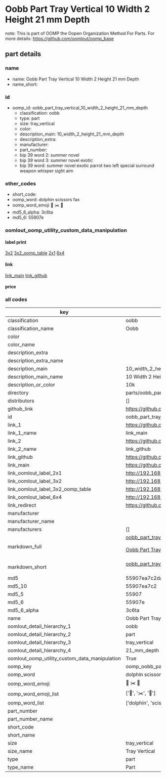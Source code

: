 # Oobb Part Tray Vertical 10 Width 2 Height 21 mm Depth  

note: This is part of OOMP the Oopen Organization Method For Parts. For more details: https://github.com/oomlout/oomp_base

##  part details
  







### name
* name: Oobb Part Tray Vertical 10 Width 2 Height 21 mm Depth
* name_short: 
### id
* oomp_id: oobb_part_tray_vertical_10_width_2_height_21_mm_depth
  * classification: oobb
  * type: part
  * size: tray_vertical
  * color: 
  * description_main: 10_width_2_height_21_mm_depth
  * description_extra: 
  * manufacturer: 
  * part_number: 
  * bip 39 word 2: summer novel
  * bip 39 word 3: summer novel exotic
  * bip 39 word: summer novel exotic parrot two left special surround weapon whisper sight aim

### other_codes
* short_code: 
* oomp_word: dolphin scissors fax
* oomp_word_emoji :dolphin: :scissors: :fax:
* md5_6_alpha: 3c6ta
* md5_6: 55907e






### oomlout_oomp_utility_custom_data_manipulation
#### label print
[3x2](http://192.168.1.245:1112/?label=oomp%203c6ta)
[3x2_oomp_table](http://192.168.1.108:1112/?label=oomp%203c6ta)
[2x1](http://192.168.1.242:1112/?label=oomp%203c6ta)
[6x4](http://192.168.1.55:1112/?label=oomp%203c6ta)    

#### link

[link_main](https://github.com/oomlout/oomlout_oomp_version_1_messy/tree/main/parts/oobb_part_tray_vertical_10_width_2_height_21_mm_depth) [link_github](https://github.com/oomlout/oomlout_oomp_version_1_messy/tree/main/parts/oobb_part_tray_vertical_10_width_2_height_21_mm_depth)                             

#### price







### all codes 
| key | value |  
| --- | --- |  
| classification | oobb |  
| classification_name | Oobb |  
| color |  |  
| color_name |  |  
| description_extra |  |  
| description_extra_name |  |  
| description_main | 10_width_2_height_21_mm_depth |  
| description_main_name | 10 Width 2 Height 21 mm Depth |  
| description_or_color | 10k |  
| directory | parts/oobb_part_tray_vertical_10_width_2_height_21_mm_depth |  
| distributors | [] |  
| github_link | https://github.com/oomlout/oomlout_oomp_part_src/tree/main/parts/oobb_part_tray_vertical_10_width_2_height_21_mm_depth |  
| id | oobb_part_tray_vertical_10_width_2_height_21_mm_depth |  
| link_1 | https://github.com/oomlout/oomlout_oomp_version_1_messy/tree/main/parts/oobb_part_tray_vertical_10_width_2_height_21_mm_depth |  
| link_1_name | link_main |  
| link_2 | https://github.com/oomlout/oomlout_oomp_version_1_messy/tree/main/parts/oobb_part_tray_vertical_10_width_2_height_21_mm_depth |  
| link_2_name | link_github |  
| link_github | https://github.com/oomlout/oomlout_oomp_version_1_messy/tree/main/parts/oobb_part_tray_vertical_10_width_2_height_21_mm_depth |  
| link_main | https://github.com/oomlout/oomlout_oomp_version_1_messy/tree/main/parts/oobb_part_tray_vertical_10_width_2_height_21_mm_depth |  
| link_oomlout_label_2x1 | http://192.168.1.242:1112/?label=oomp%203c6ta |  
| link_oomlout_label_3x2 | http://192.168.1.245:1112/?label=oomp%203c6ta |  
| link_oomlout_label_3x2_oomp_table | http://192.168.1.108:1112/?label=oomp%203c6ta |  
| link_oomlout_label_6x4 | http://192.168.1.55:1112/?label=oomp%203c6ta |  
| link_redirect | https://github.com/oomlout/oomlout_oomp_version_1_messy/tree/main/parts/oobb_part_tray_vertical_10_width_2_height_21_mm_depth |  
| manufacturer |  |  
| manufacturer_name |  |  
| manufacturers | [] |  
| markdown_full | [oobb_part_tray_vertical_10_width_2_height_21_mm_depth](none)<br>[](none)<br>[Oobb Part Tray Vertical 10 Width 2 Height 21 Mm Depth](none)<br><br> |  
| markdown_short | [oobb_part_tray_vertical_10_width_2_height_21_mm_depth](none)<br><br> |  
| md5 | 55907ea7c2da9a1dfcf5da06a025c6c9 |  
| md5_10 | 55907ea7c2 |  
| md5_5 | 55907 |  
| md5_6 | 55907e |  
| md5_6_alpha | 3c6ta |  
| name | Oobb Part Tray Vertical 10 Width 2 Height 21 mm Depth |  
| oomlout_detail_hierarchy_1 | oobb |  
| oomlout_detail_hierarchy_2 | part |  
| oomlout_detail_hierarchy_3 | tray_vertical |  
| oomlout_detail_hierarchy_4 | 21_mm_depth |  
| oomlout_oomp_utility_custom_data_manipulation | True |  
| oomp_key | oomp_oobb_part_tray_vertical_10_width_2_height_21_mm_depth |  
| oomp_word | dolphin scissors fax |  
| oomp_word_emoji | :dolphin: :scissors: :fax: |  
| oomp_word_emoji_list | [':dolphin:', ':scissors:', ':fax:'] |  
| oomp_word_list | ['dolphin', 'scissors', 'fax'] |  
| part_number |  |  
| part_number_name |  |  
| short_code |  |  
| short_name |  |  
| size | tray_vertical |  
| size_name | Tray Vertical |  
| type | part |  
| type_name | Part |  
